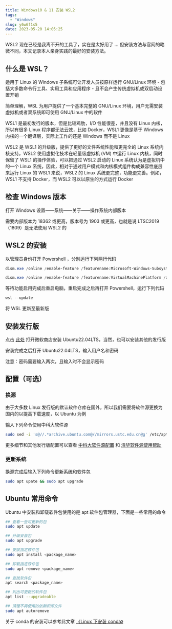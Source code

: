 ```yaml
---
title: Windows10 & 11 安装 WSL2
tags:
  - "Windows"
slug: y6w6f1s5
date: 2023-05-20 14:05:25
---
```


WSL2 现在已经是我离不开的工具了，实在是太好用了 ... 但安装方法与官网的略微不同，本文记录本人亲身实践的最好的安装方法。

<!--more-->

## 什么是 WSL？

适用于 Linux 的 Windows 子系统可让开发人员按原样运行 GNU/Linux 环境 - 包括大多数命令行工具、实用工具和应用程序 - 且不会产生传统虚拟机或双启动设置开销

简单理解，WSL 为用户提供了一个基本完整的 GNU/Linux 环境，用户无需安装虚拟机或者双系统即可使用 GNU/Linux 中的软件

WSL1 是最初发行的版本，但是比较鸡肋，I/O 性能很差，并且没有 Linux 内核，所以有很多 Linux 程序都无法云效，比如 Docker，WSL1 更像是基于 Windows 内核的一个翻译层，实际上工作的还是 Windows 而不是 Linux

WSL2 是 WSL1 的升级版，提供了更好的文件系统性能和更完全的 Linux 系统内核支持，WSL2 使用虚拟化技术在轻量级虚拟机 (VM) 中运行 Linux 内核，同时保留了 WSL1 的操作体验，可以把通过 WSL2 启动的 Linux 系统认为是虚拟机中的一个 Linux 系统，因此，相对于通过用户模式和内核模式组件构成兼容性底层来运行 Linux 的 WSL1 来说，WSL2 的 Linux 系统更完整，功能更完善。例如，WSL1 不支持 Docker，而 WSL2 可以以原生的方式运行 Docker

## 检查 Windows 版本

打开 Windows 设置——系统——关于——操作系统内部版本

需要内部版本为 18362 或更高，版本号为 1903 或更高，也就是说 LTSC2019（1809）是无法使用 WSL2 的

## WSL2 的安装

以管理员身份打开 Powershell ，分别运行下列两行代码

```powershell
dism.exe /online /enable-feature /featurename:Microsoft-Windows-Subsystem-Linux /all /norestart
```

```powershell
dism.exe /online /enable-feature /featurename:VirtualMachinePlatform /all /norestart
```

等待功能启用完成后重启电脑，重启完成之后再打开 Powershell，运行下列代码

```powershell
wsl --update
```

将 WSL 更新至最新版

## 安装发行版

点击 [此处](https://www.microsoft.com/store/apps/9PN20MSR04DW) 打开微软商店安装 Ubuntu22.04LTS，当然，也可以安装其他的发行版

安装完成之后打开 Ubuntu22.04LTS，输入用户名和密码

注意：密码需要输入两次，且输入时不会显示密码

## 配置（可选）

### 换源

由于大多数 Linux 发行版的默认软件仓库在国外，所以我们需要将软件源更换为国内的以提高下载速度，以 Ubuntu 为例

输入下列命令使用中科大软件源

```bash
sudo sed -i 's@//.*archive.ubuntu.com@//mirrors.ustc.edu.cn@g' /etc/apt/sources.list
```

更多细节和其他发行版配置可以查看 [中科大软件源配置](https://mirrors.ustc.edu.cn/help/index.html) 和 [清华软件源使用帮助](https://mirrors.tuna.tsinghua.edu.cn/help/AOSP/)

### 更新系统

换源完成后输入下列命令更新系统和软件包

```bash
sudo apt upate && sudo apt upgrade
```

## Ubuntu 常用命令

Ubuntu 中安装和卸载软件包使用的是 apt 软件包管理器，下面是一些常用的命令

```bash
## 查看一些可更新的包
sudo apt update

## 升级安装包
sudo apt upgrade

## 安装指定软件包
sudo apt install <package_name>

## 卸载指定软件包
sudo apt remove <package_name>

## 查找软件包
apt search <package_name>

## 列出可更新的软件包
apt list --upgradeable

## 清理不再使用的依赖和库文件
sudo apt autoremove
```

关于 conda 的安装可以参考此文章 [《Linux 下安装 conda》](https://www.yuanj.top/2023/05/01/linux/20230501/)
